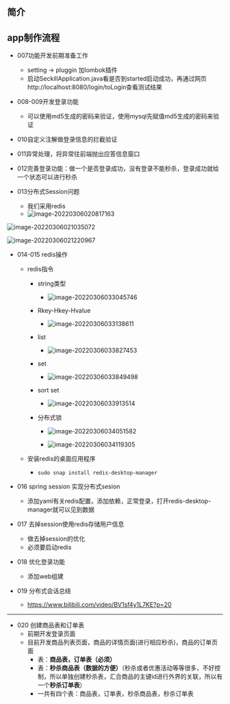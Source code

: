 

## 简介

## app制作流程
- 007功能开发前期准备工作
   - setting -> pluggin 加lombok插件
   - 启动SeckillApplication.java看是否到started启动成功，再通过网页http://localhost:8080/login/toLogin查看测试结果

- 008-009开发登录功能
   - 可以使用md5生成的密码来验证，使用mysql先赋值md5生成的密码来验证

- 010自定义注解做登录信息的拦截验证
- 011异常处理，将异常往前端抛出应答信息窗口
- 012完善登录功能：做一个是否登录成功，没有登录不能秒杀，登录成功就给一个状态可以进行秒杀

- 013分布式Session问题
  - 我们采用redis
  - ![image-20220306020817163](./tomcat与nginx逻辑图.png)

![image-20220306021035072](Session优缺点.png)

![image-20220306021220967](Session优缺点2.png)

- 014-015 redis操作

  - redis指令

    - string类型

      - ![image-20220306033045746](1.png)

    - Rkey-Hkey-Hvalue

      - ![image-20220306033138611](3.png)

    - list

      - ![image-20220306033827453](4.png)

    - set

      - ![image-20220306033849498](5.png)

    - sort set

      - ![image-20220306033913514](6.png)

    - 分布式锁

      - ![image-20220306034051582](7.png)

      - ![image-20220306034119305](8.png)

  - 安装redis的桌面应用程序

    - ```
      sudo snap install redis-desktop-manager
      ```

- 016 spring session 实现分布式sesion

  - 添加yaml有关redis配置，添加依赖，正常登录，打开redis-desktop-manager就可以见到数据

- 017 去掉session使用redis存储用户信息

  - 做去掉session的优化
  - 必须要启动redis
  
- 018 优化登录功能
  - 添加web组建
  
- 019 分布式会话总结

  - https://www.bilibili.com/video/BV1sf4y1L7KE?p=20

---

- 020 创建商品表和订单表
  - 前期开发登录页面
  - 目前开发商品列表页面，商品的详情页面(进行相应秒杀)，商品的订单页面
    - 表：**商品表，订单表（必须）**
    - 表：**秒杀商品表（数据的方便）**（秒杀或者优惠活动等等很多，不好控制，所以单独创建秒杀表，汇合商品的主键id进行外界的关联，所以有一个**秒杀订单表**）
    - 一共有四个表：商品表，订单表，秒杀商品表，秒杀订单表
